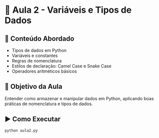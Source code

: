 # 📘 Aula 2 - Variáveis e Tipos de Dados
## 📌 Conteúdo Abordado
- Tipos de dados em Python
- Variáveis e constantes
- Regras de nomenclatura
- Estilos de declaração: Camel Case e Snake Case
- Operadores aritméticos básicos

## 🧠 Objetivo da Aula
Entender como armazenar e manipular dados em Python, aplicando boas práticas de nomenclatura e tipos de dados.

## ▶️ Como Executar
```bash
python aula2.py

